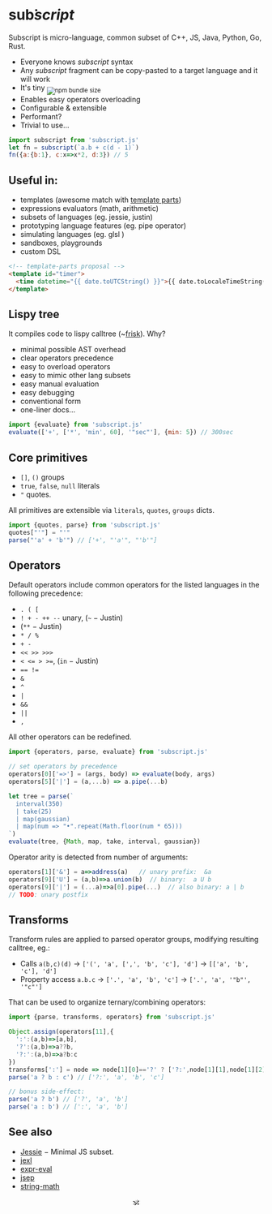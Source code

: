 # <!--<img alt="subscript" src="/subscript2.svg" height=42/>--> sub͘<em>script</em> <!--<sub>SUB͘<em>SCRIPT</em></sub>-->

Subscript is micro-language, common subset of C++, JS, Java, Python, Go, Rust.<br/>

* Everyone knows _subscript_ syntax
* Any _subscript_ fragment can be copy-pasted to a target language and it will work
* It's tiny <sub>![npm bundle size](https://img.shields.io/bundlephobia/minzip/subscript?color=brightgreen&label=gzip)</sub>
* Enables easy operators overloading
* Configurable & extensible
* Performant?
* Trivial to use...

```js
import subscript from 'subscript.js'
let fn = subscript(`a.b + c(d - 1)`)
fn({a:{b:1}, c:x=>x*2, d:3}) // 5
```

## Useful in:

* templates (awesome match with [template parts](https://github.com/github/template-parts))
* expressions evaluators (math, arithmetic)
* subsets of languages (eg. jessie, justin) <!-- see sonr -->
* prototyping language features (eg. pipe operator)
* simulating languages (eg. glsl <!--, FORTRAN?, COBOL?-->)
* sandboxes, playgrounds
* custom DSL

```html
<!-- template-parts proposal -->
<template id="timer">
  <time datetime="{{ date.toUTCString() }}">{{ date.toLocaleTimeString() }}</time>
</template>
```

## Lispy tree

It compiles code to lispy calltree (\~[frisk](https://npmjs.com/frisk)). Why?

+ minimal possible AST overhead
+ clear operators precedence
+ easy to overload operators
+ easy to mimic other lang subsets
+ easy manual evaluation
+ easy debugging
+ conventional form
+ one-liner docs...

```js
import {evaluate} from 'subscript.js'
evaluate(['+', ['*', 'min', 60], '"sec"'], {min: 5}) // 300sec
```

## Core primitives

* `[]`, `()` groups
* `true`, `false`, `null` literals
* `"` quotes.

All primitives are extensible via `literals`, `quotes`, `groups` dicts.

```js
import {quotes, parse} from 'subscript.js'
quotes["'"] = "'"
parse("'a' + 'b'") // ['+', "'a'", "'b'"]
```

## Operators

Default operators include common operators for the listed languages in the following precedence:

* `. ( [`
* `! + - ++ --` unary, (`~` − Justin)
* (`**` − Justin)
* `* / %`
* `+ -`
* `<< >> >>>`
* `< <= > >=`, (`in` − Justin)
* `== !=`
* `&`
* `^`
* `|`
* `&&`
* `||`
* `,`

All other operators can be redefined.

```js
import {operators, parse, evaluate} from 'subscript.js'

// set operators by precedence
operators[0]['=>'] = (args, body) => evaluate(body, args)
operators[5]['|'] = (a,...b) => a.pipe(...b)

let tree = parse(`
  interval(350)
  | take(25)
  | map(gaussian)
  | map(num => "•".repeat(Math.floor(num * 65)))
`)
evaluate(tree, {Math, map, take, interval, gaussian})
```

Operator arity is detected from number of arguments:

```js
operators[1]['&'] = a=>address(a)   // unary prefix:  &a
operators[9]['U'] = (a,b)=>a.union(b)  // binary:  a U b
operators[9]['|'] = (...a)=>a[0].pipe(...)  // also binary: a | b
// TODO: unary postfix
```

## Transforms

Transform rules are applied to parsed operator groups, modifying resulting calltree, eg.:

* Calls `a(b,c)(d)` → `['(', 'a', [',', 'b', 'c'], 'd']` → `[['a', 'b', 'c'], 'd']`
* Property access `a.b.c` → `['.', 'a', 'b', 'c']` → `['.', 'a', '"b"', '"c"']`

That can be used to organize ternary/combining operators:

```js
import {parse, transforms, operators} from 'subscript.js'

Object.assign(operators[11],{
  ':':(a,b)=>[a,b],
  '?':(a,b)=>a??b,
  '?:':(a,b)=>a?b:c
})
transforms[':'] = node => node[1][0]=='?' ? ['?:',node[1][1],node[1][2],node[2]] : node // [:, [?, a, b], c] → [?:, a, b, c]
parse('a ? b : c') // ['?:', 'a', 'b', 'c']

// bonus side-effect:
parse('a ? b') // ['?', 'a', 'b']
parse('a : b') // [':', 'a', 'b']
```

<!--
### Justin

[Justin](https://github.com/endojs/Jessie/issues/66) is JSON with expressions extension.

+ ** operator
+ ~ operator
+ ?: ternary operator
+ [] Array literal
+ {} Object literal
+ in operator

```js
parse('{x:1, "y":2+2}['x']') // ['[', {x:1, y: ['+', 2, 2]}, 'x']
```
-->

<!--
### Ideas

These are some snippets for custom DSL operators:

* `7!` (factorial)
* `5s` (units),
* `exist?`
* `arrᵀ` - transpose,
* `int 5` (typecast)
* `$a` (param expansion)
* `1 to 10 by 2`
* `a if b else c`
* `a, b in c`
* `a.xyz` swizzles
* vector operators
* polynomial operators
* etc.

-->

<!--
### Performance

Compare against js eval, Function, quickjs, SES, jscan, alternatives from see-also
--->

## See also

* [Jessie](https://github.com/endojs/Jessie) − Minimal JS subset.
* [jexl](https://github.com/TomFrost/Jexl)
* [expr-eval](https://github.com/silentmatt/expr-eval)
* [jsep](https://github.com/EricSmekens/jsep)
* [string-math](https://github.com/devrafalko/string-math)


<p align=center>🕉</p>
